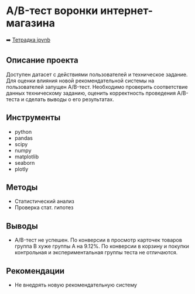 # A/B-тест воронки интернет-магазина

➡️ [Тетрадка ipynb](https://github.com/mechfil/yandex_practicum/blob/main/AB-test%20online%20store/AB-test%20of%20an%20online%20store%20funnel.ipynb)

## Описание проекта

Доступен датасет с действиями пользователей и техническое задание. Для оценки влияния новой рекомендательной системы на пользователей запущен A/B-тест. Необходимо проверить соответствие данных техническому заданию, оценить корректность проведения A/B-теста и сделать выводы о его результатах.


## Инструменты

- python
- pandas
- scipy
- numpy
- matplotlib
- seaborn
- plotly

## Методы
- Статистический анализ
- Проверка стат. гипотез


## Выводы
- A/B-тест не успешен. По конверсии в просмотр карточек товаров группа B хуже группы А на 9.12%. По конверсии в корзину и покупки контрольная и экспериментальная группы теста не отличаются. 

## Рекомендации
- Не внедрять новую рекомендательную систему

